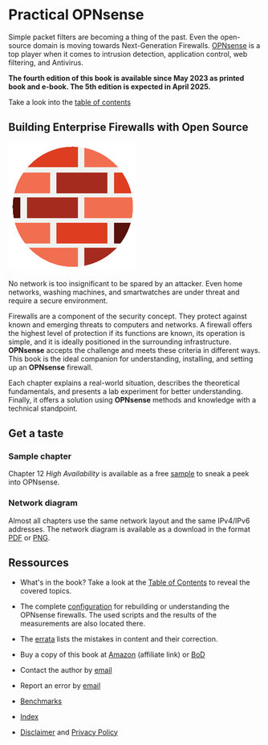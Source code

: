 # Practical OPNsense

Simple packet filters are becoming a thing of the past. Even the open-source domain is moving towards Next-Generation Firewalls. [OPNsense](https://opnsense.org/) is a top player when it comes to intrusion detection, application control, web filtering, and Antivirus.

__The fourth edition of this book is available since May 2023 as printed book and e-book. The 5th edition is expected in April 2025.__


Take a look into the [table of contents](Table_of_contents.md)


## Building Enterprise Firewalls with Open Source

![Cover image](images/brickwall_256px.png)

No network is too insignificant to be spared by an attacker. Even home networks, washing machines, and smartwatches are under threat and require a secure environment.

Firewalls are a component of the security concept. They protect against known and emerging threats to computers and networks. A firewall offers the highest level of protection if its functions are known, its operation is simple, and it is ideally positioned in the surrounding infrastructure. __OPNsense__ accepts the challenge and meets these criteria in different ways. This book is the ideal companion for understanding, installing, and setting up an __OPNsense__ firewall.

Each chapter explains a real-world situation, describes the theoretical fundamentals, and presents a lab experiment for better understanding. Finally, it offers a solution using __OPNsense__ methods and knowledge with a technical standpoint.


## Get a taste

### Sample chapter
Chapter 12 _High Availability_ is available as a free [sample](sample_12carp.pdf) to sneak a peek into OPNsense.

### Network diagram
Almost all chapters use the same network layout and the same IPv4/IPv6 addresses. The network diagram is available as a download in the format [PDF](network_diagram.pdf) or [PNG](network_diagram.png).


## Ressources

* What's in the book? Take a look at the [Table of Contents](Table_of_contents.md) to reveal the covered topics.

* The complete [configuration](chapter/) for rebuilding or understanding the OPNsense firewalls. The used scripts and the results of the measurements are also located there.

* The [errata](errata.pdf) lists the mistakes in content and their correction.

* Buy a copy of this book at [Amazon](https://amzn.to/3MHCdmV) (affiliate link) or [BoD](https://www.bod.de/buchshop/practical-opnsense-markus-stubbig-9783757805364)

* Contact the author by [email](mailto:practical.opnsense@gmail.com)

* Report an error by [email](mailto:practical.opnsense@gmail.com?subject=Error)

* [Benchmarks](chapter/20)

* [Index](Index.pdf)

* [Disclaimer](disclaimer.md) and [Privacy Policy](privacy-policy-en.md)
